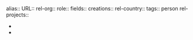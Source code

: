 alias::
URL::
rel-org::
role::
fields::
creations::
rel-country::
tags:: person
rel-projects::



-
-
